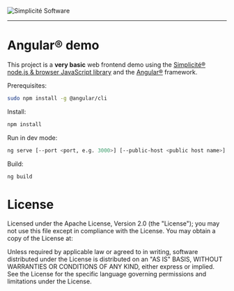 ![Simplicit&eacute; Software](https://www.simplicite.io/resources/logos/logo250.png)
* * *

Angular&reg; demo
=================

This project is a **very basic** web frontend demo using
the [Simplicit&eacute;&reg; node.js &amp; browser JavaScript library](https://github.com/simplicitesoftware/nodejs-api)
and the [Angular&reg;](https://angular.io) framework.

Prerequisites:

```bash
sudo npm install -g @angular/cli
```

Install:

```bash
npm install
```

Run in dev mode:

```bash
ng serve [--port <port, e.g. 3000>] [--public-host <public host name>]
```

Build:

```bash
ng build
```

License
=======

Licensed under the Apache License, Version 2.0 (the "License");
you may not use this file except in compliance with the License.
You may obtain a copy of the License at:

[](http://www.apache.org/licenses/LICENSE-2.0)

Unless required by applicable law or agreed to in writing, software
distributed under the License is distributed on an "AS IS" BASIS,
WITHOUT WARRANTIES OR CONDITIONS OF ANY KIND, either express or implied.
See the License for the specific language governing permissions and
limitations under the License.
